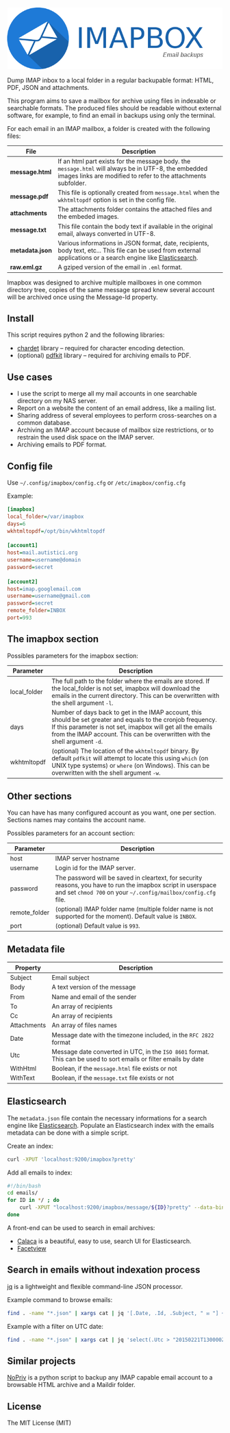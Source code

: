 ![IMAPBOX](logo.png)

Dump IMAP inbox to a local folder in a regular backupable format: HTML, PDF, JSON and attachments.

This program aims to save a mailbox for archive using files in indexable or searchable formats. The produced files should be readable without external software, for example, to find an email in backups using only the terminal.

For each email in an IMAP mailbox, a folder is created with the following files:

File              | Description
------------------|------------------
__message.html__  | If an html part exists for the message body. the `message.html` will always be in UTF-8, the embedded images links are modified to refer to the attachments subfolder.
__message.pdf__   | This file is optionally created from `message.html` when the `wkhtmltopdf` option is set in the config file.
__attachments__   | The attachments folder contains the attached files and the embeded images.
__message.txt__   | This file contain the body text if available in the original email, always converted in UTF-8.
__metadata.json__ | Various informations in JSON format, date, recipients, body text, etc... This file can be used from external applications or a search engine like [Elasticsearch](http://www.elasticsearch.com/).
__raw.eml.gz__    | A gziped version of the email in `.eml` format.

Imapbox was designed to archive multiple mailboxes in one common directory tree,
copies of the same message spread knew several account will be archived once using the Message-Id property.

## Install

This script requires python 2 and the following libraries:
* [chardet](https://pypi.python.org/pypi/chardet) library – required for character encoding detection.
* (optional) [pdfkit](https://pypi.python.org/pypi/pdfkit) library – required for archiving emails to PDF.

## Use cases

* I use the script to merge all my mail accounts in one searchable directory on my NAS server.
* Report on a website the content of an email address, like a mailing list.
* Sharing address of several employees to perform cross-searches on a common database.
* Archiving an IMAP account because of mailbox size restrictions, or to restrain the used disk space on the IMAP server.
* Archiving emails to PDF format.


## Config file

Use `~/.config/imapbox/config.cfg` or `/etc/imapbox/config.cfg`

Example:
```ini
[imapbox]
local_folder=/var/imapbox
days=6
wkhtmltopdf=/opt/bin/wkhtmltopdf

[account1]
host=mail.autistici.org
username=username@domain
password=secret

[account2]
host=imap.googlemail.com
username=username@gmail.com
password=secret
remote_folder=INBOX
port=993
```



The imapbox section
-------------------

Possibles parameters for the imapbox section:

Parameter       | Description
----------------|----------------------
local_folder    | The full path to the folder where the emails are stored. If the local_folder is not set, imapbox will download the emails in the current directory. This can be overwritten with the shell argument `-l`.
days            | Number of days back to get in the IMAP account, this should be set greater and equals to the cronjob frequency. If this parameter is not set, imapbox will get all the emails from the IMAP account. This can be overwritten with the shell argument `-d`.
wkhtmltopdf     | (optional) The location of the `wkhtmltopdf` binary. By default `pdfkit` will attempt to locate this using `which` (on UNIX type systems) or `where` (on Windows). This can be overwritten with the shell argument `-w`.



Other sections
--------------

You can have has many configured account as you want, one per section. Sections names may contains the account name.

Possibles parameters for an account section:

Parameter       | Description
----------------|----------------------
host            | IMAP server hostname
username        | Login id for the IMAP server.
password        | The password will be saved in cleartext, for security reasons, you have to run the imapbox script in userspace and set `chmod 700` on your `~/.config/mailbox/config.cfg` file.
remote_folder   | (optional) IMAP folder name (multiple folder name is not supported for the moment). Default value is `INBOX`.
port            | (optional) Default value is `993`.



## Metadata file

Property        | Description
----------------|----------------------
Subject         | Email subject
Body            | A text version of the message
From            | Name and email of the sender
To              | An array of recipients
Cc              | An array of recipients
Attachments     | An array of files names
Date            | Message date with the timezone included, in the `RFC 2822` format
Utc             | Message date converted in UTC, in the `ISO 8601` format. This can be used to sort emails or filter emails by date
WithHtml        | Boolean, if the `message.html` file exists or not
WithText        | Boolean, if the `message.txt` file exists or not


## Elasticsearch

The `metadata.json` file contain the necessary informations for a search engine like [Elasticsearch](http://www.elasticsearch.com/).
Populate an Elasticsearch index with the emails metadata can be done with a simple script.

Create an index:
```bash
curl -XPUT 'localhost:9200/imapbox?pretty'
```

Add all emails to index:
```bash
#!/bin/bash
cd emails/
for ID in */ ; do
    curl -XPUT "localhost:9200/imapbox/message/${ID}?pretty" --data-binary "@${ID}/metadata.json"
done
```

A front-end can be used to search in email archives:

* [Calaca](https://github.com/polo2ro/Calaca) is a beautiful, easy to use, search UI for Elasticsearch.
* [Facetview](https://github.com/okfn/facetview)


## Search in emails without indexation process

[jq](http://stedolan.github.io/jq/) is a lightweight and flexible command-line JSON processor.

Example command to browse emails:

```bash
find . -name "*.json" | xargs cat | jq '[.Date, .Id, .Subject, " ✉ "] + .From | join(" ")'
```

Example with a filter on UTC date:

```bash
find . -name "*.json" | xargs cat | jq 'select(.Utc > "20150221T130000Z")'
```


## Similar projects

[NoPriv](https://github.com/RaymiiOrg/NoPriv) is a python script to backup any IMAP capable email account to a browsable HTML archive and a Maildir folder.


## License

The MIT License (MIT)
